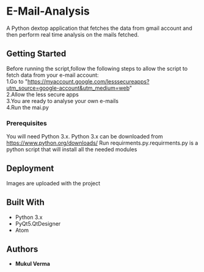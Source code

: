 # E-Mail-Analysis

A Python dextop application that fetches the data from gmail account and then perform real time analysis on the mails fetched.


## Getting Started

Before running the script,follow the following steps to allow the script to fetch data from your e-mail account:     
1.Go to  "https://myaccount.google.com/lesssecureapps?utm_source=google-account&utm_medium=web"     
2.Allow the less secure apps                                            
3.You are ready to analyse your own e-mails                       
4.Run the mai.py

### Prerequisites
You will need Python 3.x.
Python 3.x can be downloaded from https://www.python.org/downloads/
Run requirments.py.requirments.py is a python script that will install all the needed modules

## Deployment
Images are uploaded with the project

## Built With

* Python 3.x
* PyQt5.QtDesigner
* Atom

## Authors

* **Mukul Verma**
